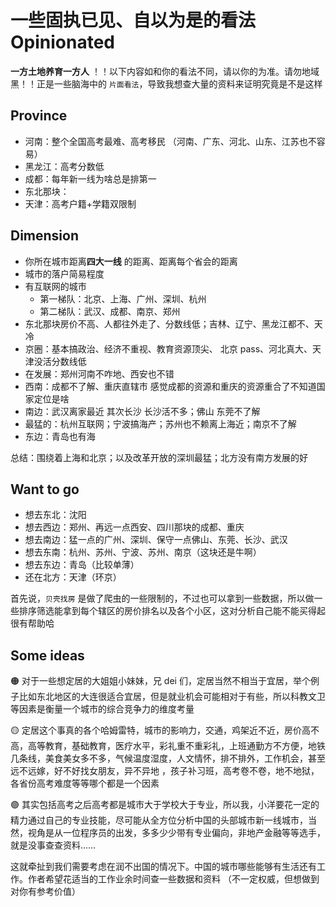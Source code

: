 # 一些固执已见、自以为是的看法 Opinionated

**一方土地养育一方人** ！！以下内容如和你的看法不同，请以你的为准。请勿地域黑！！正是一些脑海中的 `片面看法`，导致我想查大量的资料来证明究竟是不是这样

## Province

- 河南：整个全国高考最难、高考移民 （河南、广东、河北、山东、江苏也不容易）
- 黑龙江：高考分数低
- 成都：每年新一线为啥总是排第一
- 东北那块：
- 天津：高考户籍+学籍双限制

## Dimension

- 你所在城市距离**四大一线** 的距离、距离每个省会的距离
- 城市的落户简易程度
- 有互联网的城市
  - 第一梯队：北京、上海、广州、深圳、杭州
  - 第二梯队：武汉、成都、南京、郑州
- 东北那块房价不高、人都往外走了、分数线低；吉林、辽宁、黑龙江都不、天冷
- 京圈：基本搞政治、经济不重视、教育资源顶尖、 北京 pass、河北真大、天津没活分数线低
- 在发展：郑州河南不咋地、西安也不错
- 西南：成都不了解、重庆直辖市 感觉成都的资源和重庆的资源重合了不知道国家定位是啥
- 南边：武汉离家最近 其次长沙 长沙活不多；佛山 东莞不了解
- 最猛的：杭州互联网；宁波搞海产；苏州也不赖离上海近；南京不了解
- 东边：青岛也有海

总结：围绕着上海和北京；以及改革开放的深圳最猛；北方没有南方发展的好

## Want to go

- 想去东北：沈阳
- 想去西边：郑州、再远一点西安、四川那块的成都、重庆
- 想去南边：猛一点的广州、深圳、保守一点佛山、东莞、长沙、武汉
- 想去东南：杭州、苏州、宁波、苏州、南京（这块还是牛啊）
- 想去东边：青岛（比较单薄）
- 还在北方：天津（环京）

首先说，`贝壳找房` 是做了爬虫的一些限制的，不过也可以拿到一些数据，所以做一些排序筛选能拿到每个辖区的房价排名以及各个小区，这对分析自己能不能买得起很有帮助哈

## Some ideas

<p>
🟠 对于一些想定居的大姐姐小妹妹，兄 dei 们，定居当然不相当于宜居，举个例子比如东北地区的大连很适合宜居，但是就业机会可能相对于有些，所以科教文卫等因素是衡量一个城市的综合竞争力的维度考量
</p>

<p>
🟡 定居这个事真的各个哈姆雷特，城市的影响力，交通，鸡架近不近，房价高不高，高等教育，基础教育，医疗水平，彩礼重不重彩礼，上班通勤方不方便，地铁几条线，美食美女多不多，气候温度湿度，人文情怀，排不排外，工作机会，甚至远不远嫁，好不好找女朋友，异不异地 ，孩子补习班，高考卷不卷，地不地狱，各省份高考难度等等哪个都是一个因素
</p>

<p>
🟣 其实包括高考之后高考都是城市大于学校大于专业，所以我，小洋要花一定的精力通过自己的专业技能，尽可能从全方位分析中国的头部城市新一线城市，当然，视角是从一位程序员的出发，多多少少带有专业偏向，非地产金融等等选手，就是没事查查资料……
</p>

这就牵扯到我们需要考虑在润不出国的情况下。中国的城市哪些能够有生活还有工作。作者希望花适当的工作业余时间查一些数据和资料 （不一定权威，但想做到对你有参考价值）

